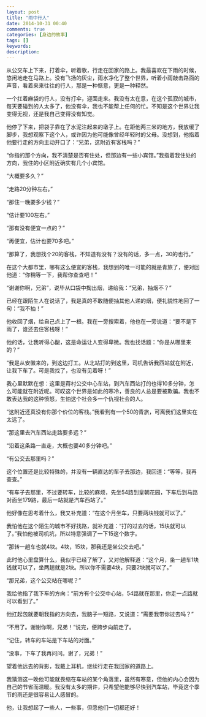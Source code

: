 ```yaml
---
layout: post
title: "雨中行人"
date: 2014-10-31 00:40
comments: true
categories: [身边的故事]
tags: []
keywords: 
description: 
---
```

从公交车上下来，打着伞，听着歌，行走在回家的路上。我最喜欢在下雨的时候，悠闲地走在马路上。没有飞扬的灰尘，雨水净化了整个世界，听着小雨敲击路面的声音，看着来来往往的行人，那是一种惬意，更是一种释然。

一个扛着麻袋的行人，没有打伞，迎面走来。我没有太在意，在这个孤寂的城市，每天要碰到的人太多了，他没有伞，我也不能帮上任何的忙。不知是这个世界让我变得无视，还是我自己变得没有知觉。

他停了下来，把袋子靠在了水泥注起来的墩子上。在距他两三米的地方，我放缓了脚步，我想观察下这个人，或许因为他可能像曾经年轻时的父母。没想到，他指着他要行走的方向主动开口了：“兄弟，这附近有客栈吗？”

“你指的那个方向，我不清楚是否有住处，但那边有一些小宾馆。”我指着我住处的方向，我住的小区附近确实有几个小宾馆。

“大概要多久？”

“走路20分钟左右。”

“那住一晚要多少钱？”

“估计要100左右。”

“那有没有便宜一点的？”

“再便宜，估计也要70多吧。”

“那算了，我想找个20的客栈，不知道有没有？没有的话，多一点，30的也行。”

<!--more-->
在这个大都市里，哪有这么便宜的客栈，我想到的唯一可能的就是青旅了，便对回他道：“你稍等一下，我帮你查查吧！”

“谢谢你啊，兄弟”，说毕从口袋中掏出烟，递给我：“兄弟，抽烟不？”

已经在跟陌生人在说话了，我是真的不敢随便抽其他人递的烟，便礼貌性地回了一句：“我不抽！”

他收回了烟，给自己点上了一根。我在一旁搜索着，他也在一旁说道：“要不是下雨了，谁还去住客栈呀！”

他的话，让我听得心酸，这是命运让人变得卑微。我也找话题：“你是从哪里来的？”

“我是从安徽来的，到这边打工。从北站打的到这里，司机告诉我西站就在附近，让我下车了。可是我找了，也没有见着呀！”

我心里默默在想：这里是蒋村公交中心车站，到汽车西站打的也得10多分钟，怎么可能就在附近呢。可叹这个世界是如此的寒冷，善良的人总是要被欺骗。我也不敢表达我的这种愤怒，生怕这个社会多一个仇视社会的人。

“这附近还真没有你那个价位的客栈。”我看到有一个50的青旅，可离我们这里实在太远了。

“那这里去汽车西站走路要多远？”

“沿着这条路一直走，大概也要40多分钟吧。”

“有公交去那里吗？”

这个位置还是比较特殊的，并没有一辆直达的车子去那边，我回道：“等等，我再查查。”

“有车子去那里，不过要转车，比较的麻烦，先坐54路到皇朝花园，下车后到马路对面坐179路，最后一站就是汽车西站了。”

他好像在思考着什么，我又补充道：“在这个月坐车，只要两块钱就可以了。”

我怕他在这个陌生的城市不好找路，就补充道：“打的过去的话，15块就可以了。”我怕他被司机坑，所以特意强调了一下15这个数字。

“那转一趟车也就4块。4块，15块，那我还是坐公交去吧。”

此时他心里盘算什么，我似乎已经了解了，又对他解释道：“这个月，坐一趟车1块钱就可以了，坐两趟就是2块。所以你不需要4块，只要2块就可以了。”

“那兄弟，这个公交站在哪呢？”

我给他指了我下车的方向：“前方有个公交中心站，54路就在那里，你走一点路就可以看到了。”

他扛起包就要朝我指的方向去，我脑子一短路，又说道：“需要我带你过去吗？”

“不用了。谢谢你啊，兄弟！”说完，便跨步向前走了。

“记住，转车的车站是下车站的对面。”

“没事，下车了我再问问。谢了，兄弟！”

望着他远去的背影，我戴上耳机，继续行走在我回家的道路上。

我猜测这一晚他可能就畏缩在车站的某个角落里，虽然有寒意，但他的内心会因为自己的节省而温暖。我没有太多的期许，只希望他能够尽快到汽车站，毕竟这个季节的雨还是很容易让人感冒的。

他，让我想起了一些人，一些事，但愿他们一切都还好！